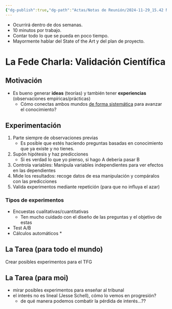 ```yaml
---
{"dg-publish":true,"dg-path":"Actas/Notas de Reunión/2024-11-29_15.42 Notas de la reunión.md","permalink":"/actas/notas-de-reunion/2024-11-29-15-42-notas-de-la-reunion/"}
---
```



- Ocurrirá dentro de dos semanas.
- 10 minutos por trabajo.
- Contar todo lo que se pueda en poco tiempo.
- Mayormente hablar del State of the Art y del plan de proyecto.

# La Fede Charla: Validación Científica

## Motivación

* Es bueno generar **ideas** (teorías) y también tener **experiencias** (observaciones empíricas/prácticas)
	* Cómo conectas ambos mundos <u>de forma sistemática</u> para avanzar el conocimiento?
## Experimentación

1. Parte siempre de observaciones previas
	- Es posible que estés haciendo preguntas basadas en conocimiento que ya existe y no tienes.
2. Supón hipótesis y haz predicciones
	- Si es verdad lo que yo pienso, si hago A debería pasar B
3. Controla variables: Manipula variables independientes para ver efectos en las dependientes
4. Mide los resultados: recoge datos de esa manipulación y compáralos con las predicciones
5. Valida experimentos mediante repetición (para que no influya el azar)

### Tipos de experimentos
* Encuestas cualitativas/cuantitativas
	* Ten mucho cuidado con el diseño de las preguntas y el objetivo de estas
* Test A/B
* Cálculos automáticos
	* 

## La Tarea (para todo el mundo)

Crear posibles experimentos para el TFG

## La Tarea (para moi)

- mirar posibles experimentos para enseñar al tribunal
- el interés no es lineal (Jesse Schell), cómo lo vemos en progresión?
	- de qué manera podemos combatir la pérdida de interés…??